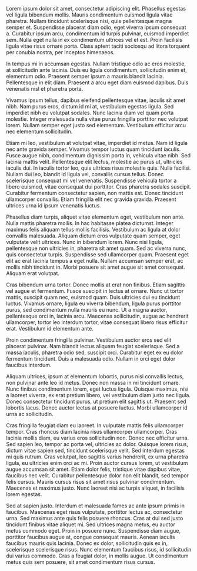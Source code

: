Lorem ipsum dolor sit amet, consectetur adipiscing elit. Phasellus egestas vel ligula bibendum mollis. Mauris condimentum euismod ligula vitae pharetra. Nullam tincidunt scelerisque nisi, quis pellentesque magna semper et. Suspendisse placerat diam odio, eget viverra ipsum consequat a. Curabitur ipsum arcu, condimentum id turpis pulvinar, euismod imperdiet sem. Nulla eget nulla in ex condimentum ultrices vel et est. Proin facilisis ligula vitae risus ornare porta. Class aptent taciti sociosqu ad litora torquent per conubia nostra, per inceptos himenaeos.

In tempus mi in accumsan egestas. Nullam tristique odio ac eros molestie, at sollicitudin ante lacinia. Duis eu ligula condimentum, sollicitudin enim et, elementum odio. Praesent semper ipsum a mauris blandit lacinia. Pellentesque in elit diam. Praesent a arcu eget diam euismod dapibus. Duis venenatis nisl et pharetra porta.

Vivamus ipsum tellus, dapibus eleifend pellentesque vitae, iaculis sit amet nibh. Nam purus eros, dictum id mi at, vestibulum egestas ligula. Sed imperdiet nibh eu volutpat sodales. Nunc lacinia diam vel quam porta molestie. Integer malesuada nulla vitae purus fringilla porttitor nec volutpat lorem. Nullam semper eget justo sed elementum. Vestibulum efficitur arcu nec elementum sollicitudin.

Etiam mi leo, vestibulum at volutpat vitae, imperdiet id metus. Nam id ligula nec ante gravida semper. Vivamus tempor luctus quam tincidunt iaculis. Fusce augue nibh, condimentum dignissim porta in, vehicula vitae nibh. Sed lacinia mattis velit. Pellentesque elit lectus, molestie ac purus ut, ultricies iaculis dui. In iaculis tortor leo, quis ultrices risus molestie quis. Nulla facilisi. Nullam dui leo, blandit id ligula vel, convallis cursus tellus. Donec scelerisque consequat mi vel venenatis. Suspendisse vehicula tortor a libero euismod, vitae consequat dui porttitor. Cras pharetra sodales suscipit. Curabitur fermentum consectetur sapien, non mattis est. Donec tincidunt ullamcorper convallis. Etiam fringilla elit nec gravida gravida. Praesent ultrices urna id ipsum venenatis luctus.

Phasellus diam turpis, aliquet vitae elementum eget, vestibulum non ante. Nulla mattis pharetra mollis. In hac habitasse platea dictumst. Integer maximus felis aliquam tellus mollis facilisis. Vestibulum ac ligula at dolor convallis malesuada. Aliquam dictum eros vulputate quam semper, eget vulputate velit ultrices. Nunc in bibendum lorem. Nunc nisi ligula, pellentesque non ultricies in, pharetra sit amet quam. Sed ac viverra nunc, quis consectetur turpis. Suspendisse sed ullamcorper quam. Praesent eget elit ac erat lacinia tempus a eget nulla. Nullam accumsan semper erat, ac mollis nibh tincidunt in. Morbi posuere sit amet augue sit amet consequat. Aliquam erat volutpat.

Cras bibendum urna tortor. Donec mollis at erat non finibus. Etiam sagittis vel augue et fermentum. Fusce suscipit in lectus at ornare. Nunc ut tortor mattis, suscipit quam nec, euismod quam. Duis ultricies dui eu tincidunt luctus. Vivamus ornare, ligula eu viverra bibendum, ligula purus porttitor purus, sed condimentum nulla mauris eu nunc. Ut a magna auctor, pellentesque orci in, lacinia arcu. Maecenas sollicitudin, augue ac hendrerit ullamcorper, tortor leo interdum tortor, vitae consequat libero risus efficitur erat. Vestibulum id elementum ante.

Proin condimentum fringilla pulvinar. Vestibulum auctor eros sed elit placerat pulvinar. Nam blandit lectus aliquam feugiat scelerisque. Sed a massa iaculis, pharetra odio sed, suscipit orci. Curabitur eget ex eu dolor fermentum tincidunt. Duis a malesuada odio. Nullam in orci eget dolor faucibus interdum.

Aliquam ultrices, ipsum at elementum lobortis, purus nisi convallis lectus, non pulvinar ante leo id metus. Donec non massa in mi tincidunt ornare. Nunc finibus condimentum lorem, eget luctus ligula. Quisque maximus, nisi a laoreet viverra, ex erat pretium libero, vel vestibulum diam justo nec ligula. Donec consectetur tincidunt purus, ut pretium elit sagittis ut. Praesent sed lobortis lacus. Donec auctor lectus at posuere luctus. Morbi ullamcorper id urna ac sollicitudin.

Cras fringilla feugiat diam eu laoreet. In vulputate mattis felis ullamcorper tempor. Cras rhoncus diam lacinia risus ullamcorper ullamcorper. Cras lacinia mollis diam, eu varius eros sollicitudin non. Donec nec efficitur urna. Sed sapien leo, tempor ac porta vel, ultricies ac dolor. Quisque lorem risus, dictum vitae sapien sed, tincidunt scelerisque velit. Sed interdum egestas mi quis rutrum. Cras volutpat, leo sagittis varius hendrerit, ex urna pharetra ligula, eu ultricies enim orci ac mi. Proin auctor cursus lorem, ut vestibulum augue accumsan sit amet. Etiam dolor felis, tristique vitae dapibus vitae, faucibus nec velit. Curabitur pellentesque dolor non elit blandit, sed tempor felis cursus. Mauris cursus risus sit amet risus pulvinar condimentum. Maecenas et maximus justo. Nunc laoreet nisi ac turpis aliquet, in facilisis lorem egestas.

Sed at sapien justo. Interdum et malesuada fames ac ante ipsum primis in faucibus. Maecenas eget risus vulputate, porttitor lectus ac, consectetur urna. Sed maximus ante quis felis posuere rhoncus. Cras at dui sed justo tincidunt finibus vitae aliquet mi. Sed ultrices magna metus, eu auctor metus commodo eget. Proin in posuere nunc. Suspendisse diam augue, porttitor faucibus augue at, congue consequat mauris. Aenean iaculis faucibus mauris quis lacinia. Donec ex dolor, sollicitudin quis ex in, scelerisque scelerisque risus. Nunc elementum faucibus risus, id sollicitudin dui varius commodo. Cras a feugiat dolor, in mollis augue. Ut condimentum metus quis sem posuere, sit amet condimentum risus cursus.